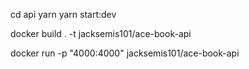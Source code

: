 cd api
yarn
yarn start:dev


<!-- Running docker -->

docker build . -t jacksemis101/ace-book-api
<!-- docker run -d jacksemis101/ace-book-api -->
docker run -p "4000:4000" jacksemis101/ace-book-api